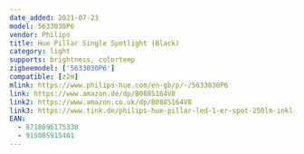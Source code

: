 ```yaml
---
date_added: 2021-07-23
model: 5633030P6
vendor: Philips
title: Hue Pillar Single Spotlight (Black)
category: light
supports: brightness, colortemp
zigbeemodel: ['5633030P6']
compatible: [z2m]
mlink: https://www.philips-hue.com/en-gb/p/-/5633030P6
link: https://www.amazon.de/dp/B088S164V8
link2: https://www.amazon.co.uk/dp/B088S164V8
link3: https://www.tink.de/philips-hue-pillar-led-1-er-spot-250lm-inkl-dimmschalter
EAN: 
  - 8718696175330
  - 915005915401
---
```


